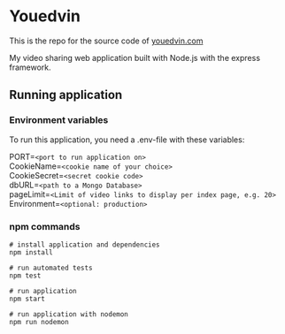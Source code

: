 # Youedvin

This is the repo for the source code of [youedvin.com](https://youedvin.com)

My video sharing web application built with Node.js with the express framework. 

## Running application

### Environment variables

To run this application, you need a .env-file with these variables:

PORT=`<port to run application on>`<br/>
CookieName=`<cookie name of your choice>`<br/>
CookieSecret=`<secret cookie code>`<br/>
dbURL=`<path to a Mongo Database>`<br/>
pageLimit=`<Limit of video links to display per index page, e.g. 20>`<br/>
Environment=`<optional: production>`<br/>

### npm commands

```
# install application and dependencies
npm install

# run automated tests
npm test

# run application
npm start

# run application with nodemon
npm run nodemon
```